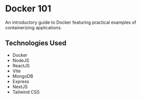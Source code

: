 # Docker 101
An introductory guide to Docker featuring practical examples of containerizing applications.

## Technologies Used
* Docker
* NodeJS
* ReactJS
* Vite
* MongoDB
* Express
* NextJS
* Tailwind CSS
